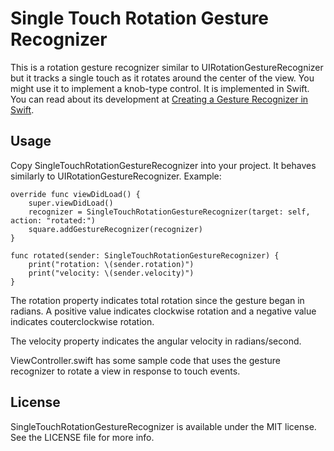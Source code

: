 # Single Touch Rotation Gesture Recognizer
This is a rotation gesture recognizer similar to UIRotationGestureRecognizer but it tracks a single touch as it rotates around the center of the view. You might use it to implement a knob-type control. It is implemented in Swift. You can read about its development at [Creating a Gesture Recognizer in Swift](http://iosdevstuff.blogspot.com/2015/09/creating-gesture-recognizer-in-swift.html).

## Usage

Copy SingleTouchRotationGestureRecognizer into your project. It behaves similarly to UIRotationGestureRecognizer. Example:

```
override func viewDidLoad() {
    super.viewDidLoad()
    recognizer = SingleTouchRotationGestureRecognizer(target: self, action: "rotated:")
    square.addGestureRecognizer(recognizer)
}

func rotated(sender: SingleTouchRotationGestureRecognizer) {
    print("rotation: \(sender.rotation)")
    print("velocity: \(sender.velocity)")
}
```

The rotation property indicates total rotation since the gesture began in radians. A positive value indicates clockwise rotation and a negative value indicates couterclockwise rotation.

The velocity property indicates the angular velocity in radians/second.


ViewController.swift has some sample code that uses the gesture recognizer to rotate a view in response to touch events.

## License

SingleTouchRotationGestureRecognizer is available under the MIT license. See the LICENSE file for more info.
